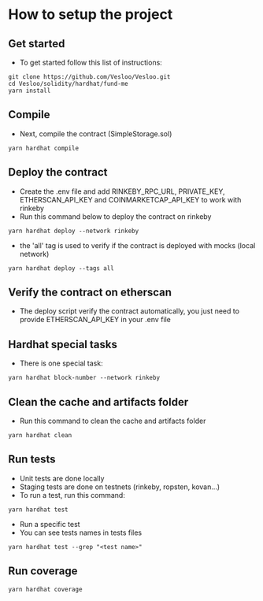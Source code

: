 # How to setup the project

## Get started

-   To get started follow this list of instructions:

```shell
git clone https://github.com/Vesloo/Vesloo.git
cd Vesloo/solidity/hardhat/fund-me
yarn install
```

## Compile

-   Next, compile the contract (SimpleStorage.sol)

```shell
yarn hardhat compile
```

## Deploy the contract

-   Create the .env file and add RINKEBY_RPC_URL, PRIVATE_KEY, ETHERSCAN_API_KEY and COINMARKETCAP_API_KEY to work with rinkeby
-   Run this command below to deploy the contract on rinkeby

```shell
yarn hardhat deploy --network rinkeby
```

-   the 'all' tag is used to verify if the contract is deployed with mocks (local network)

```shell
yarn hardhat deploy --tags all
```

## Verify the contract on etherscan

-   The deploy script verify the contract automatically, you just need to provide ETHERSCAN_API_KEY in your .env file

## Hardhat special tasks

-   There is one special task:

```shell
yarn hardhat block-number --network rinkeby
```

## Clean the cache and artifacts folder

-   Run this command to clean the cache and artifacts folder

```shell
yarn hardhat clean
```

## Run tests

-   Unit tests are done locally
-   Staging tests are done on testnets (rinkeby, ropsten, kovan...)
-   To run a test, run this command:

```shell
yarn hardhat test
```

-   Run a specific test
-   You can see tests names in tests files

```shell
yarn hardhat test --grep "<test name>"
```

## Run coverage

```shell
yarn hardhat coverage
```

